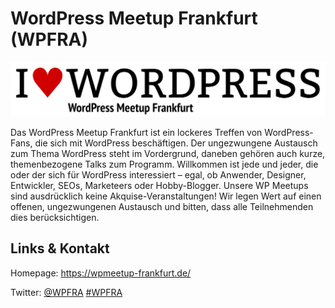 # WordPress Meetup Frankfurt (WPFRA)
![WordPress Meetup Frankfurt](./wpfra.logo.png)

Das WordPress Meetup Frankfurt ist ein lockeres Treffen von WordPress-Fans, die sich mit WordPress
beschäftigen. Der ungezwungene Austausch zum Thema WordPress steht im Vordergrund, daneben gehören auch kurze,
themenbezogene Talks zum Programm. Willkommen ist jede und jeder, die oder der sich für WordPress interessiert –
egal, ob Anwender, Designer, Entwickler, SEOs, Marketeers oder Hobby-Blogger. Unsere WP Meetups sind
ausdrücklich keine Akquise-Veranstaltungen! Wir legen Wert auf einen offenen, ungezwungenen Austausch und
bitten, dass alle Teilnehmenden dies berücksichtigen.


## Links &amp; Kontakt

Homepage: <https://wpmeetup-frankfurt.de/>


Twitter: [@WPFRA](https://twitter.com/@WPFRA) [#WPFRA](https://twitter.com/search?q=%23WPFRA)









